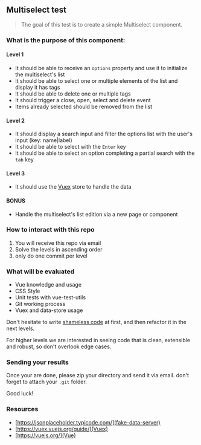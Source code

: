 ## Multiselect test

> The goal of this test is to create a simple Multiselect component.

### What is the purpose of this component:

#### Level 1
- It should be able to receive an `options` property and use it to initialize the multiselect's list
- It should be able to select one or multiple elements of the list and display it has tags
- It should be able to delete one or multiple tags
- It should trigger a close, open, select and delete event
- Items already selected should be removed from the list

#### Level 2
- It should display a search input and filter the options list with the user's input (key: name|label)
- It should be able to select with the `Enter` key
- It should be able to select an option completing a partial search with the `tab` key 

#### Level 3
- It should use the [Vuex](https://vuex.vuejs.org/guide/) store to handle the data

#### BONUS
- Handle the multiselect's list edition via a new page or component

### How to interact with this repo

1. You will receive this repo via email
2. Solve the levels in ascending order
3. only do one commit per level

### What will be evaluated

- Vue knowledge and usage
- CSS Style
- Unit tests with vue-test-utils
- Git working process
- Vuex and data-store usage

Don't hesitate to write [shameless code](https://blog.red-badger.com/2014/08/20/i-spent-3-days-with-sandi-metz-heres-what-i-learned) at first, and then refactor it in the next levels.

For higher levels we are interested in seeing code that is clean, extensible and robust, so don't overlook edge cases.

### Sending your results

Once your are done, please zip your directory and send it via email. don't forget to attach your `.git` folder.

Good luck!

### Resources

- [https://jsonplaceholder.typicode.com/](fake-data-server)
- [https://vuex.vuejs.org/guide/](Vuex)
- [https://vuejs.org/](Vue)
